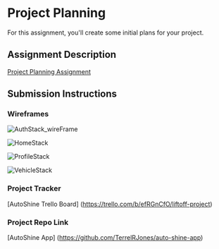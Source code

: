 # Project Planning
For this assignment, you'll create some initial plans for your project.

## Assignment Description
[Project Planning Assignment](https://education.launchcode.org/liftoff/modules/assignments/project-planning)

## Submission Instructions

### Wireframes

![AuthStack_wireFrame](https://user-images.githubusercontent.com/11067335/147862634-246a7332-df07-477d-aad9-0e15cca53bd4.jpeg)

![HomeStack](https://user-images.githubusercontent.com/11067335/147862644-d3a5b303-986c-482c-a314-0da5611cf86c.jpeg)

![ProfileStack](https://user-images.githubusercontent.com/11067335/147862656-062daa55-2913-4b76-a4a9-d22ee20d9552.jpeg)

![VehicleStack](https://user-images.githubusercontent.com/11067335/147862665-578d32cf-0477-4df5-9519-7abb676f51df.jpeg)

### Project Tracker

[AutoShine Trello Board] (https://trello.com/b/efRGnCfO/liftoff-project)

### Project Repo Link

[AutoShine App]  (https://github.com/TerrelRJones/auto-shine-app)

